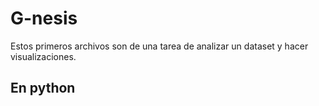 # G-nesis 
Estos primeros archivos son de una tarea de analizar un dataset y hacer visualizaciones. 

## En python
